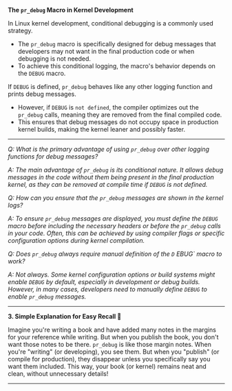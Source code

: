
**The `pr_debug` Macro in Kernel Development**

In Linux kernel development, conditional debugging is a commonly used strategy.
-  The `pr_debug` macro is specifically designed for debug messages that developers may not want in the final production code or when debugging is not needed.
-  To achieve this conditional logging, the macro's behavior depends on the `DEBUG` macro.

If `DEBUG` is defined, `pr_debug` behaves like any other logging function and prints debug messages.
- However, if `DEBUG` is `not defined`, the compiler optimizes out the `pr_debug` calls, meaning they are removed from the final compiled code. 
- This ensures that debug messages do not occupy space in production kernel builds, making the kernel leaner and possibly faster.

---

*Q: What is the primary advantage of using `pr_debug` over other logging functions for debug messages?*

*A: The main advantage of `pr_debug` is its conditional nature. It allows debug messages in the code without them being present in the final production kernel, as they can be removed at compile time if `DEBUG` is not defined.*

*Q: How can you ensure that the `pr_debug` messages are shown in the kernel logs?*

*A: To ensure `pr_debug` messages are displayed, you must define the `DEBUG` macro before including the necessary headers or before the `pr_debug` calls in your code. Often, this can be achieved by using compiler flags or specific configuration options during kernel compilation.*

*Q: Does `pr_debug` always require manual definition of the `D` EBUG` macro to work?*

*A: Not always. Some kernel configuration options or build systems might enable `DEBUG` by default, especially in development or debug builds. However, in many cases, developers need to manually define `DEBUG` to enable `pr_debug` messages.*

---

**3. Simple Explanation for Easy Recall 🌼**

Imagine you're writing a book and have added many notes in the margins for your reference while writing. But when you publish the book, you don't want those notes to be there. `pr_debug` is like those margin notes. When you're "writing" (or developing), you see them. But when you "publish" (or compile for production), they disappear unless you specifically say you want them included. This way, your book (or kernel) remains neat and clean, without unnecessary details!


----


